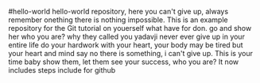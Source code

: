 #hello-world
hello-world repository, here you can't give up, always remember onething there is nothing impossible.
This is an example repository for the Git tutorial on youerself what have for don. go and show her who you are? 
why they called you yadavji
never ever give up in your entire life 
do your hardwork with your heart, your body may be tired but your heart and mind say no there is something, i can't give up.
This is your time baby show them, let them see your success, who you are?
It now includes steps include for github
